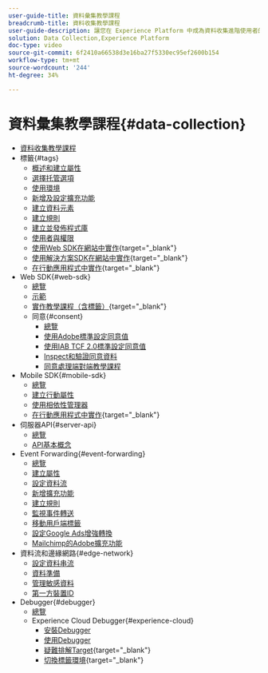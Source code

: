 ```yaml
---
user-guide-title: 資料彙集教學課程
breadcrumb-title: 資料收集教學課程
user-guide-description: 讓您在 Experience Platform 中成為資料收集進階使用者的作法影片和教學課程。
solution: Data Collection,Experience Platform
doc-type: video
source-git-commit: 6f2410a66538d3e16ba27f5330ec95ef2600b154
workflow-type: tm+mt
source-wordcount: '244'
ht-degree: 34%

---
```



# 資料彙集教學課程{#data-collection}

+ [資料收集教學課程](overview.md)
+ 標籤{#tags}
   + [概述和建立屬性](tags/create-a-property.md)
   + [選擇托管選項](tags/choose-a-hosting-option.md)
   + [使用環境](tags/use-environments.md)
   + [新增及設定擴充功能](tags/add-and-configure-extensions.md)
   + [建立資料元素](tags/create-data-elements.md)
   + [建立規則](tags/build-rules.md)
   + [建立並發佈程式庫](tags/build-and-publish-a-library.md)
   + [使用者與權限](tags/users-and-permissions.md)
   + [使用Web SDK在網站中實作](https://experienceleague.adobe.com/docs/platform-learn/implement-web-sdk/overview.html?lang=zh-Hant){target=&quot;_blank&quot;}
   + [使用解決方案SDK在網站中實作](https://experienceleague.adobe.com/docs/platform-learn/implement-in-websites/overview.html){target=&quot;_blank&quot;}
   + [在行動應用程式中實作](https://experienceleague.adobe.com/docs/platform-learn/implement-mobile-sdk/overview.html){target=&quot;_blank&quot;}
+ Web SDK{#web-sdk}
   + [總覽](web-sdk/overview.md)
   + [示範](web-sdk/demo.md)
   + [實作教學課程（含標籤）](https://experienceleague.adobe.com/docs/platform-learn/implement-web-sdk/overview.html){target=&quot;_blank&quot;}
   + 同意{#consent}
      + [總覽](web-sdk/consent/overview.md)
      + [使用Adobe標準設定同意值](web-sdk/consent/set-consent-adobe.md)
      + [使用IAB TCF 2.0標準設定同意值](web-sdk/consent/set-consent-iab.md)
      + [Inspect和驗證同意資料](web-sdk/consent/inspect.md)
      + [同意處理端對端教學課程](web-sdk/consent/tutorial.md)
+ Mobile SDK{#mobile-sdk}
   + [總覽](mobile-sdk/overview.md)
   + [建立行動屬性](mobile-sdk/create-mobile-properties.md)
   + [使用相依性管理器](mobile-sdk/use-dependency-managers.md)
   + [在行動應用程式中實作](https://experienceleague.adobe.com/docs/platform-learn/implement-mobile-sdk/overview.html){target=&quot;_blank&quot;}
+ 伺服器API{#server-api}
   + [總覽](server-api/overview.md)
   + [API基本概念](server-api/introduction.md)
+ Event Forwarding{#event-forwarding}
   + [總覽](event-forwarding/overview.md)
   + [建立屬性](event-forwarding/create-a-property.md)
   + [設定資料流](event-forwarding/set-up-a-datastream.md)
   + [新增擴充功能](event-forwarding/add-an-extension.md)
   + [建立規則](event-forwarding/create-a-rule.md)
   + [監視事件轉送](event-forwarding/monitor.md)
   + [移動用戶端標籤](event-forwarding/consider-moving-tags.md)
   + [設定Google Ads增強轉換](event-forwarding/set-up-google-ads-enhanced-conversions.md)
   + [Mailchimp的Adobe擴充功能](event-forwarding/adobe-extension-for-mailchimp.md)
+ 資料流和邊緣網路{#edge-network}
   + [設定資料串流](edge/configure-datastreams.md)
   + [資料準備](edge/data-prep.md)
   + [管理敏感資料](edge/manage-sensitive-data-in-datastreams.md)
   + [第一方裝置ID](edge/generate-first-party-device-ids.md)
+ Debugger{#debugger}
   + [總覽](debugger/overview.md)
   + Experience Cloud Debugger{#experience-cloud}
      + [安裝Debugger](debugger/experience-cloud/add-the-extension.md)
      + [使用Debugger](debugger/experience-cloud/use-the-experience-cloud-debugger.md)
      + [疑難排解Target](https://experienceleague.adobe.com/docs/target-learn/tutorials/troubleshooting/troubleshoot-with-the-experience-cloud-debugger.html){target=&quot;_blank&quot;}
      + [切換標籤環境](https://experienceleague.adobe.com/docs/platform-learn/implement-in-websites/configure-tags/switch-environments.html){target=&quot;_blank&quot;}
